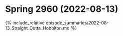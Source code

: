 ---
---

# Spring 2960 (2022-08-13)
{% include_relative episode_summaries/2022-08-13_Straight_Outta_Hobbiton.md %}